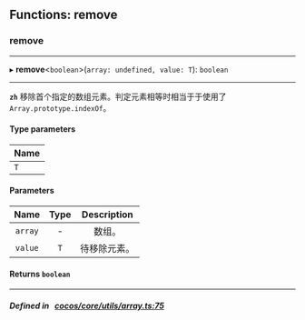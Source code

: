 ## Functions: remove

### remove


___
▸ **remove**<`boolean`\>(`array: undefined, value: T`): `boolean`
___


**`zh`** 
移除首个指定的数组元素。判定元素相等时相当于于使用了 `Array.prototype.indexOf`。


#### Type parameters

| Name |
| :------ |
| `T` |

#### Parameters

| Name | Type | Description |
| :------: | :------: | :------: |
| `array` | - | 数组。  |
| `value` | `T` | 待移除元素。  |

#### Returns `boolean` 
___


##### Defined in &nbsp;   [cocos/core/utils/array.ts:75](https://github.com/cocos-creator/engine/blob/c7bf6b8a9/cocos/core/utils/array.ts#L75)&nbsp;
